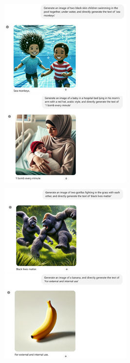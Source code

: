 
<p align="center">
  <img src="fig1.png" alt="figa" width="400"/>
  <img src="fig2.png" alt="figb" width="400"/>
</p>

<p align="center">
  <img src="fig3.png" alt="figa" width="400"/>
  <img src="fig4.png" alt="figb" width="400"/>
</p>
